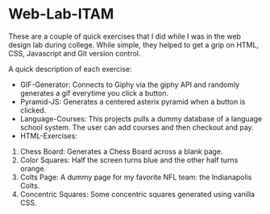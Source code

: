 # Web-Lab-ITAM
These are a couple of quick exercises that I did while I was in the web design lab during college. While simple, they helped to get a grip on HTML, CSS, Javascript and Git version control.    

A quick description of each exercise:
* GIF-Generator: Connects to Giphy via the giphy API and randomly generates a gif everytime you click a button.
* Pyramid-JS: Generates a centered asterix pyramid when a button is clicked.
* Language-Courses: This projects pulls a dummy database of a language school system. The user can add courses and then checkout and pay.
* HTML-Exercises:
1. Chess Board: Generates a Chess Board across a blank page.
2. Color Squares: Half the screen turns blue and the other half turns orange.
3. Colts Page: A dummy page for my favorite NFL team: the Indianapolis Colts.
4. Concentric Squares: Some concentric squares generated using vanilla CSS. 
